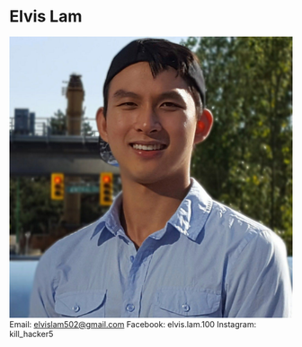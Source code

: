 # Elvis Lam
![alt text](https://raw.githubusercontent.com/Megachin502/megachin502.github.io/master/profile.jpg)
Email: elvislam502@gmail.com
Facebook: elvis.lam.100
Instagram: kill_hacker5
